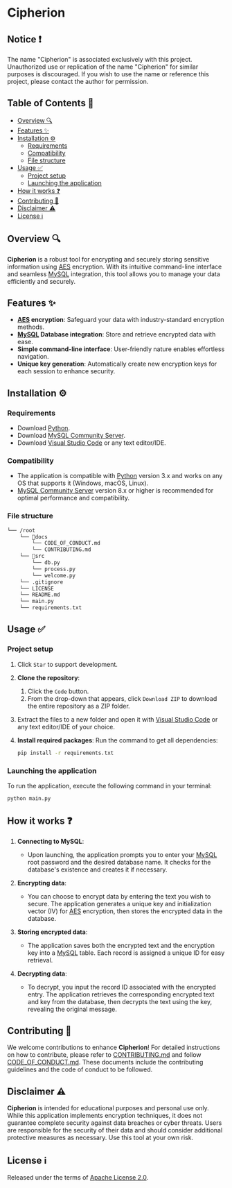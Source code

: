# Cipherion

## Notice ❗
The name "Cipherion" is associated exclusively with this project. Unauthorized use or replication of the name "Cipherion" for similar purposes is discouraged. If you wish to use the name or reference this project, please contact the author for permission.

## Table of Contents 📌
- [Overview 🔍](#overview-)
- [Features ✨](#features-)
- [Installation ⚙️](#installation-️)
  - [Requirements](#requirements)
  - [Compatibility](#compatibility)
  - [File structure](#file-structure)
- [Usage ✅](#usage-)
  - [Project setup](#project-setup)
  - [Launching the application](#launching-the-application)
- [How it works ❓](#how-it-works-)
- [Contributing 🤝](#contributing-)
- [Disclaimer ⚠️](#disclaimer-️)
- [License ℹ️](#license-ℹ️)

## Overview 🔍
**Cipherion** is a robust tool for encrypting and securely storing sensitive information using [AES](https://www.nist.gov/publications/advanced-encryption-standard-aes) encryption. With its intuitive command-line interface and seamless [MySQL](https://dev.mysql.com/downloads/mysql) integration, this tool allows you to manage your data efficiently and securely.

## Features ✨
- **[AES](https://www.nist.gov/publications/advanced-encryption-standard-aes) encryption**: Safeguard your data with industry-standard encryption methods.
- **[MySQL](https://dev.mysql.com/downloads/mysql) Database integration**: Store and retrieve encrypted data with ease.
- **Simple command-line interface**: User-friendly nature enables effortless navigation.
- **Unique key generation**: Automatically create new encryption keys for each session to enhance security.

## Installation ⚙️
### Requirements
- Download [Python](https://www.python.org/downloads/).
- Download [MySQL Community Server](https://dev.mysql.com/downloads/mysql).
- Download [Visual Studio Code](https://code.visualstudio.com/download) or any text editor/IDE.
### Compatibility
- The application is compatible with [Python](https://www.python.org/downloads/) version 3.x and works on any OS that supports it (Windows, macOS, Linux).
- [MySQL Community Server](https://dev.mysql.com/downloads/mysql) version 8.x or higher is recommended for optimal performance and compatibility.
### File structure
```markdown
└── /root
    └── 📁docs
        └── CODE_OF_CONDUCT.md
        └── CONTRIBUTING.md
    └── 📁src
        └── db.py
        └── process.py
        └── welcome.py
    └── .gitignore
    └── LICENSE
    └── README.md
    └── main.py
    └── requirements.txt
```

## Usage ✅
### Project setup
1. Click `Star` to support development.
2. **Clone the repository**:
    1. Click the `Code` button.
    2. From the drop-down that appears, click `Download ZIP` to download the entire repository as a ZIP folder.

3. Extract the files to a new folder and open it with [Visual Studio Code](https://code.visualstudio.com/download) or any text editor/IDE of your choice.

4. **Install required packages**: Run the command to get all dependencies:
    ```bash
    pip install -r requirements.txt
    ```

### Launching the application
To run the application, execute the following command in your terminal:
```bash
python main.py
```

## How it works ❓
1. **Connecting to MySQL**:
    - Upon launching, the application prompts you to enter your [MySQL](https://dev.mysql.com/downloads/mysql) root password and the desired database name. It checks for the database's existence and creates it if necessary.

2. **Encrypting data**:
    - You can choose to encrypt data by entering the text you wish to secure. The application generates a unique key and initialization vector (IV) for [AES](https://www.nist.gov/publications/advanced-encryption-standard-aes) encryption, then stores the encrypted data in the database.

3. **Storing encrypted data**:
    - The application saves both the encrypted text and the encryption key into a [MySQL](https://dev.mysql.com/downloads/mysql) table. Each record is assigned a unique ID for easy retrieval.

4. **Decrypting data**:
    - To decrypt, you input the record ID associated with the encrypted entry. The application retrieves the corresponding encrypted text and key from the database, then decrypts the text using the key, revealing the original message.

## Contributing 🤝
We welcome contributions to enhance **Cipherion**! For detailed instructions on how to contribute, please refer to [CONTRIBUTING.md](docs/CONTRIBUTING.md) and follow [CODE_OF_CONDUCT.md](docs/CODE_OF_CONDUCT.md). These documents include the contributing guidelines and the code of conduct to be followed.

## Disclaimer ⚠️
**Cipherion** is intended for educational purposes and personal use only. While this application implements encryption techniques, it does not guarantee complete security against data breaches or cyber threats. Users are responsible for the security of their data and should consider additional protective measures as necessary. Use this tool at your own risk.

## License ℹ️
Released under the terms of [Apache License 2.0](LICENSE).
